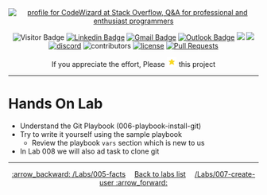 
<div align="center">
    <a href="https://stackoverflow.com/users/1755598/codewizard"><img src="https://stackoverflow.com/users/flair/1755598.png" height="50" alt="profile for CodeWizard at Stack Overflow, Q&amp;A for professional and enthusiast programmers" title="profile for CodeWizard at Stack Overflow, Q&amp;A for professional and enthusiast programmers"></a>
  
  ![Visitor Badge](https://visitor-badge.laobi.icu/badge?page_id=nirgeier)
  [![Linkedin Badge](https://img.shields.io/badge/-nirgeier-blue?style=flat&logo=Linkedin&logoColor=white&link=https://www.linkedin.com/in/nirgeier/)](https://www.linkedin.com/in/nirgeier/) 
  [![Gmail Badge](https://img.shields.io/badge/-nirgeier@gmail.com-fcc624?style=flat&logo=Gmail&logoColor=red&link=mailto:nirgeier@gmail.com)](mailto:nirgeier@gmail.com) [![Outlook Badge](https://img.shields.io/badge/-nirg@codewizard.co.il-fcc624?style=flat&logo=microsoftoutlook&logoColor=blue&link=mailto:nirg@codewizard.co.il)](mailto:nirg@codewizard.co.il) 
  <a href=""><img src="https://img.shields.io/github/stars/nirgeier/AnsibleLabs"></a> 
  <img src="https://img.shields.io/github/forks/nirgeier/AnsibleLabs">  
  <a href="https://discord.gg/U6xW23Ss"><img src="https://img.shields.io/badge/discord-7289da.svg?style=plastic&logo=discord" alt="discord" style="height: 20px;"></a>
  <img src="https://img.shields.io/github/contributors-anon/nirgeier/AnsibleLabs?color=yellow&style=plastic" alt="contributors" style="height: 20px;"></a>
  <a href="https://opensource.org/licenses/Apache-2.0"><img src="https://img.shields.io/badge/apache%202.0-blue.svg?style=plastic&label=license" alt="license" style="height: 20px;"></a>
  <a href="https://github.com/nirgeier/AnsibleLabs/pulls"><img src="https://img.shields.io/github/issues-pr/nirgeier/AnsibleLabs?style=plastic&logo=pr" alt="Pull Requests" style="height: 20px;"></a> 

If you appreciate the effort, Please <img src="https://raw.githubusercontent.com/nirgeier/labs-assets/main/assets/images/star.png" height="20px"> this project

</div>

---

# Hands On Lab

- Understand the Git Playbook (006-playbook-install-git)
- Try to write it yourself using the sample playbook
  - Review the playbook `vars` section which is new to us
- In Lab 008 we will also ad task to clone git

---
<!--- Labs Navigation Start -->  
<p style="text-align: center;">  
    <a href="/Labs/005-facts">:arrow_backward: /Labs/005-facts</a>
    &emsp;<a href="/Labs">Back to labs list</a>
    &emsp;<a href="/Labs/007-create-user">/Labs/007-create-user :arrow_forward:</a>
</p>
<!--- Labs Navigation End -->

